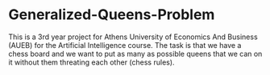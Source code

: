 # Generalized-Queens-Problem

This is a 3rd year project for Athens University of Economics And Business (AUEB) for the Artificial Intelligence course. The task is that we have a chess board and we want to put as many as possible queens that we
can on it without them threating each other (chess rules). 
